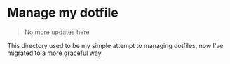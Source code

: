 # Manage my dotfile

> No more updates here

This directory used to be my simple attempt to managing dotfiles, now I've migrated to [a more graceful way](https://github.com/waleslau/dotfiles/blob/main/README.md)
